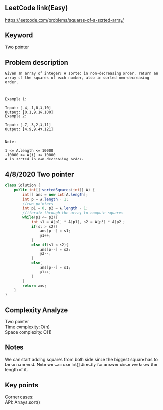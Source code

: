 ## LeetCode link(Easy)
https://leetcode.com/problems/squares-of-a-sorted-array/

## Keyword
Two pointer

## Problem description
```
Given an array of integers A sorted in non-decreasing order, return an array of the squares of each number, also in sorted non-decreasing order.

 

Example 1:

Input: [-4,-1,0,3,10]
Output: [0,1,9,16,100]
Example 2:

Input: [-7,-3,2,3,11]
Output: [4,9,9,49,121]
 

Note:

1 <= A.length <= 10000
-10000 <= A[i] <= 10000
A is sorted in non-decreasing order.
```
## 4/8/2020 Two pointer

```java
class Solution {
    public int[] sortedSquares(int[] A) {
        int[] ans = new int[A.length];
        int p = A.length - 1;
        //two pointers
        int p1 = 0, p2 = A.length - 1;
        //iterate through the array to compute squares
        while(p1 <= p2){
            int s1 = A[p1] * A[p1], s2 = A[p2] * A[p2];
            if(s1 > s2){
                ans[p--] = s1;
                p1++;
            }
            else if(s1 < s2){
                ans[p--] = s2;
                p2--;
            }
            else{
                ans[p--] = s1;
                p1++;
            }
        }
        return ans;
    }
}
```

## Complexity Analyze
Two pointer\
Time complexity: O(n)\
Space complexity: O(1)

## Notes
We can start adding squares from both side since the biggest square has to be on one end. Note we can use int[] directly for answer since we know the length of it.

## Key points
Corner cases: \
API: Arrays.sort()
